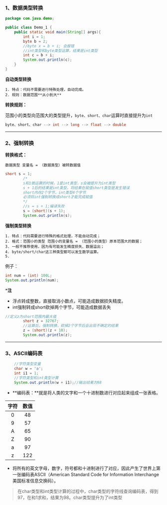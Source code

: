 













### **1、数据类型转换**

```java
package com.java.demo;

public class Demo_1 {
    public static void main(String[] args){
        int i = 1;
        byte b = 2;
        //byte x = b + i; 会报错
        //int类型和byte类型运算，结果是int类型
        int c = b + i;
        System.out.println(c);
    }
}

```

**自动类型转换**

	1. 特点：代码不需要进行特殊处理，自动完成。
 	2. 规则：数据范围**从小到大**

**转换规则：**

​	范围小的类型向范围大的类型提升，`byte、short、char`运算时直接提升为`int`

```java
byte、short、char --> int --> long --> float --> double
```

****

### **2、强制转换**

**转换格式：**

```
数据类型 变量名 = （数据类型）被转数据值
```

```Java
short s = 1;
        /*
        s和1做运算的时候，1是int类型，s会被提升为int类型
        s + 1后的结果是int类型，将结果在赋值short类型是发生错误
        short内存2个字节，int类型4个字节
        必须将int强制转换成short才能完成赋值
        */
        //s = s + 1;编译失败
        s = (short)(s + 1);
        System.out.println(s);
```

**强制类型转换**

 	1. 特点：代码需要进行特殊的格式处理，不能自动完成；
 	2. 格式：范围小的类型 范围小的变量名 = （范围小的类型）原本范围大的数据；
 	3. 一般不推荐使用，因为有可能发生精度损失、数据溢出；
 	4. byte/short/char这三种类型都可以发生数学运算。
 	5. 

例子：

```java
int num = (int) 100L;
System.out.println(num);
```



***注**

- 浮点转成整数，直接取消小数点，可能造成数据损失精度。
- int强制转成short砍掉两个字节，可能造成数据丢失

```Java
//定义z为short范围内最大值
        short z = 32767;
        //运算后，强制转换，砍掉2个字节后会出现不确定的结果
        z = (short)(z + 10);
        System.out.println(z);
```

****

### **3、ASCII编码表**

```java
	//字符类型变量
    char w = 'a';
    int i1 = 1;
    //字符类型和int类型计算
    System.out.println(w + i1);//输出结果为98
```

- **编码表：**就是将人类的文字和一个十进制数进行对应起来组成一张表格。

| 字符 | 数值 |
| :--: | :--: |
|  0   |  48  |
|  9   |  57  |
|  A   |  65  |
|  Z   |  90  |
|  a   |  97  |
|  z   | 122  |

- 将所有的英文字母，数字，符号都和十进制进行了对应，因此产生了世界上第一张编码表ASCII（American Standard Code for Information Interchange美国标准信息交换码）。

>
>
>在char类型和int类型计算的过程中，char类型的字符线查询编码表，得到97，在和1求和，结果为98。char类型提升为了int类型











